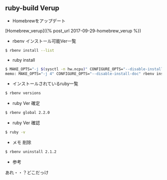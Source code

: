 ## ruby-build Verup

- Homebrewをアップデート

[Homebrew_verup]({% post_url 2017-09-29-homebrew_verup %})

- rbenv インストール可能Ver一覧

```sh
$ rbenv install --list
```

- ruby install

```sh
$ MAKE_OPTS="-j $(sysctl -n hw.ncpu)" CONFIGURE_OPTS="--disable-install-doc" rbenv install 2.3.4 -v
memo: MAKE_OPTS="-j 4" CONFIGURE_OPTS="--disable-install-doc" rbenv install 2.3.5 -v
```

- インストールされているruby一覧

```ruby
$ rbenv versions
```

- ruby Ver 確定

```sh
$ rbenv global 2.2.0
```

- ruby Ver 確認

```sh
$ ruby -v
```

- メモ 削除

```sh
$ rbenv uninstall 2.1.2
```

- 参考

あれ・・？どこだっけ
